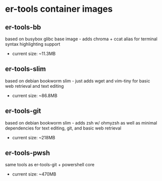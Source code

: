 # er-tools container images

## er-tools-bb

based on busybox glibc base image - adds chroma + ccat alias for terminal syntax highlighting support

- current size: ~11.3MB


## er-tools-slim

based on debian bookworm slim - just adds wget and vim-tiny for basic web retrieval and text editing

- current size: ~86.8MB

## er-tools-git

based on debian bookworm slim - adds zsh w/ ohmyzsh as well as minimal dependencies for text editing, git, and basic web retrieval

- current size: ~218MB

## er-tools-pwsh

same tools as er-tools-git + powershell core

- current size: ~470MB

